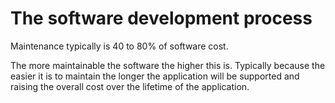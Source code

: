 # The software development process

Maintenance typically is 40 to 80% of software cost.  

The more maintainable the software the higher this is.  Typically because the easier it is to maintain the longer the application will be supported and raising the overall cost over the lifetime of the application.
